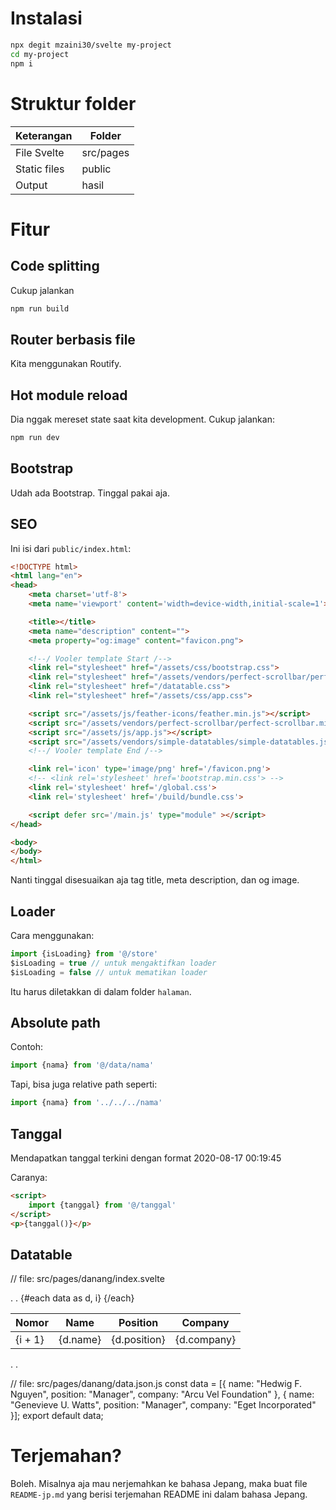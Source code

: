# Instalasi

```bash
npx degit mzaini30/svelte my-project
cd my-project
npm i
```

# Struktur folder

| Keterangan | Folder |
|---|---|
| File Svelte | src/pages |
| Static files | public |
| Output | hasil |

# Fitur

## Code splitting

Cukup jalankan 

```bash
npm run build
```

## Router berbasis file

Kita menggunakan Routify.

## Hot module reload

Dia nggak mereset state saat kita development. Cukup jalankan:

```bash
npm run dev
```

## Bootstrap

Udah ada Bootstrap. Tinggal pakai aja.

## SEO

Ini isi dari `public/index.html`:

```html
<!DOCTYPE html>
<html lang="en">
<head>
	<meta charset='utf-8'>
	<meta name='viewport' content='width=device-width,initial-scale=1'>

	<title></title>
	<meta name="description" content="">
	<meta property="og:image" content="favicon.png">

	<!--/ Vooler template Start /-->
	<link rel="stylesheet" href="/assets/css/bootstrap.css">
	<link rel="stylesheet" href="/assets/vendors/perfect-scrollbar/perfect-scrollbar.css">
	<link rel="stylesheet" href="/datatable.css">
	<link rel="stylesheet" href="/assets/css/app.css">

	<script src="/assets/js/feather-icons/feather.min.js"></script>
	<script src="/assets/vendors/perfect-scrollbar/perfect-scrollbar.min.js"></script>
	<script src="/assets/js/app.js"></script>
	<script src="/assets/vendors/simple-datatables/simple-datatables.js"></script>
	<!--/ Vooler template End /-->

	<link rel='icon' type='image/png' href='/favicon.png'>
	<!-- <link rel='stylesheet' href='bootstrap.min.css'> -->
	<link rel='stylesheet' href='/global.css'>
	<link rel='stylesheet' href='/build/bundle.css'>

	<script defer src='/main.js' type="module" ></script>
</head>

<body>
</body>
</html>
```

Nanti tinggal disesuaikan aja tag title, meta description, dan og image.

## Loader

Cara menggunakan:

```javascript
import {isLoading} from '@/store'
$isLoading = true // untuk mengaktifkan loader
$isLoading = false // untuk mematikan loader
```

Itu harus diletakkan di dalam folder `halaman`.

## Absolute path

Contoh:

```javascript
import {nama} from '@/data/nama'
```

Tapi, bisa juga relative path seperti:

```javascript
import {nama} from '../../../nama'
```

## Tanggal

Mendapatkan tanggal terkini dengan format 2020-08-17 00:19:45

Caranya:

```html
<script>
	import {tanggal} from '@/tanggal'
</script>
<p>{tanggal()}</p>
```

## Datatable
// file: src/pages/danang/index.svelte
<script>
	.
	.
    import { DataTable } from "../../datatable/index";
    import data from "./data.json";

    onMount(() => {
        // Simple Datatable
        const dataTable = new DataTable("#table1");
    });
</script>
.
.
	<table class="table table-striped" id="table1">
		<thead>
			<tr>
				<th>Nomor</th>
				<th>Name</th>
				<th>Position</th>
				<th>Company</th>
			</tr>
		</thead>
		<tbody>
			{#each data as d, i}
				<tr>
					<td>{i + 1}</td>
					<td>{d.name}</td>
					<td>{d.position}</td>
					<td>{d.company}</td>
				</tr>
			{/each}
		</tbody>
	</table>
.
.

// file: src/pages/danang/data.json.js
const data = [{
    name: "Hedwig F. Nguyen",
    position: "Manager",
    company: "Arcu Vel Foundation"
},
{
    name: "Genevieve U. Watts",
    position: "Manager",
    company: "Eget Incorporated"
}];
export default data;

# Terjemahan?

Boleh. Misalnya aja mau nerjemahkan ke bahasa Jepang, maka buat file `README-jp.md` yang berisi terjemahan README ini dalam bahasa Jepang.

